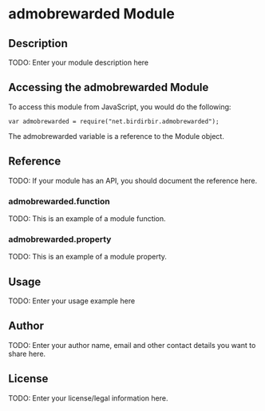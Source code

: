# admobrewarded Module

## Description

TODO: Enter your module description here

## Accessing the admobrewarded Module

To access this module from JavaScript, you would do the following:

    var admobrewarded = require("net.birdirbir.admobrewarded");

The admobrewarded variable is a reference to the Module object.

## Reference

TODO: If your module has an API, you should document
the reference here.

### admobrewarded.function

TODO: This is an example of a module function.

### admobrewarded.property

TODO: This is an example of a module property.

## Usage

TODO: Enter your usage example here

## Author

TODO: Enter your author name, email and other contact
details you want to share here.

## License

TODO: Enter your license/legal information here.
